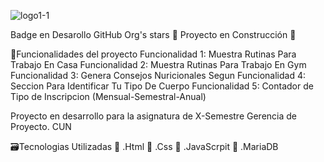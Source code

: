 

![logo1-1](https://github.com/Yhor93/Gym-Cun/assets/111392975/d8f05527-81c9-41a9-8a6f-6fcdcd7992ca)

Badge en Desarollo GitHub Org's stars 🚧 Proyecto en Construcción 🚧

🔨Funcionalidades del proyecto
Funcionalidad 1: Muestra Rutinas Para Trabajo En Casa
Funcionalidad 2: Muestra Rutinas Para Trabajo En Gym
Funcionalidad 3: Genera Consejos Nuricionales Segun 
Funcionalidad 4: Seccion Para Identificar Tu Tipo De Cuerpo
Funcionalidad 5: Contador de Tipo de Inscripcion (Mensual-Semestral-Anual)

Proyecto en desarrollo para la asignatura de X-Semestre Gerencia de Proyecto.  CUN

🗃️Tecnologias Utilizadas
📌 .Html
📌 .Css
📌 .JavaScrpit
📌 .MariaDB
